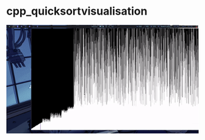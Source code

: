 # cpp_quicksortvisualisation
![](https://github.com/xanderlifeftoahacked/cpp_quicksortvisualisation/blob/main/exmple.gif)
